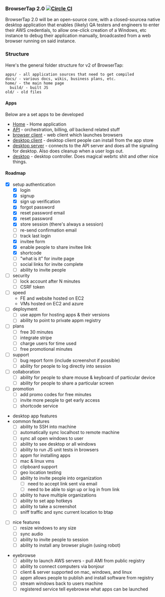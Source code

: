 ### BrowserTap 2.0 [![Circle CI](https://circleci.com/gh/crcn/browsertap.svg?style=svg&circle-token=a50ad3ec92fd16e704ce88523ca0af5a77a15cbe)](https://circleci.com/gh/crcn/browsertap)


BrowserTap 2.0 will be an open-source core, with a closed-sourcea native desktop application that enables (likely) QA testers and engineers to enter their AWS credentials, to allow one-click creation of a Windows, etc instance to debug their application manually, broadcasted from a web browser running on said instance.


### Structure

Here's the general folder structure for v2 of BrowserTap:

```
apps/ - all application sources that need to get compiled
docs/ - various docs, wikis, business plans, etc.
home/ - the main home page
  build/ - built JS 
old/ - old files
```

#### Apps 

Below are a set apps to be developed

- [Home](./apps/home) - Home application
- [API](./apps/api) - orchestration, billing, *all* backend related stuff
- [browser client](./apps/browser-client) - web client which launches browsers
- [desktop client](./apps/desktop-client) - desktop client people can install from the app store
- [desktop server](./apps/desktop-server) - connects to the API server and does all the signaling for desktop. Also does cleanup when a user logs out.
- [desktop](./apps/desktop) - desktop controller. Does magical webrtc shit and other nice things.

#### Roadmap

- [x] setup authentication
  - [x] login
  - [x] signup
  - [x] sign up verification
  - [x] forgot password
  - [x] reset password email
  - [x] reset password
  - [x] store session (there's always a session)
  - [ ] re-send confirmation email
  - [ ] track last login
  - [x] invitee form
  - [x] enable people to share invitee link
  - [x] shortcode
  - [ ] "what is it" for invite page
  - [ ] social links for invite complete
  - [ ] ability to invite people
- [ ] security
  - [ ] lock account after N minutes
  - [ ] CSRF token
- [ ] speed
  - FE and website hosted on EC2
  - VMs hosted on EC2 and azure
- [ ] deployment
  - [ ] use appm for hosting apps & their versions
  - [ ] ability to point to private appm registry
- [ ] plans
  - [ ] free 30 minutes
  - [ ] integrate stripe
  - [ ] charge users for time used
  - [ ] free promotional minutes
- [ ] support
  - [ ] bug report form (include screenshot if possible)
  - [ ] ability for people to log directly into session
- [ ] collaboration
  - [ ] ability for people to share mouse & keyboard of particular device
  - [ ] ability for people to share a particular screen
- [ ] promotion
  - [ ] add promo codes for free minutes
  - [ ] invite more people to get early access
  - [ ] shortcode service
- desktop app features
- common features
  - [ ] ability to SSH into machine
  - [ ] automatically sync localhost to remote machine
  - [ ] sync all open windows to user
  - [ ] ability to see desktop or all windows
  - [ ] ability to run JS unit tests in browsers
  - [ ] appm for installing apps
  - [ ] mac & linux vms
  - [ ] clipboard support
  - [ ] geo location testing
  - [ ] ability to invite people into organization
    - [ ] need to accept link sent via email
    - [ ] need to be able to sign up or log in from link
  - [ ] ability to have multiple organizations
  - [ ] ability to set app hotkeys
  - [ ] ability to take a screenshot
  - [ ] sniff traffic and sync current location to btap
- [ ] nice features
  - [ ] resize windows to any size
  - [ ] sync audio
  - [ ] ability to invite people to session
  - [ ] ability to install any browser plugin (using robot)

- eyebrowse
  - [ ] ability to launch AWS servers - pull AMI from public registry
  - [ ] ability to connect computers via bonjour
  - [ ] client & server supported on mac, windows, and linux
  - [ ] appm allows people to publish and install software from registry
  - [ ] stream windows back to users machine
  - [ ] registered service tell eyebrowse what apps can be launched